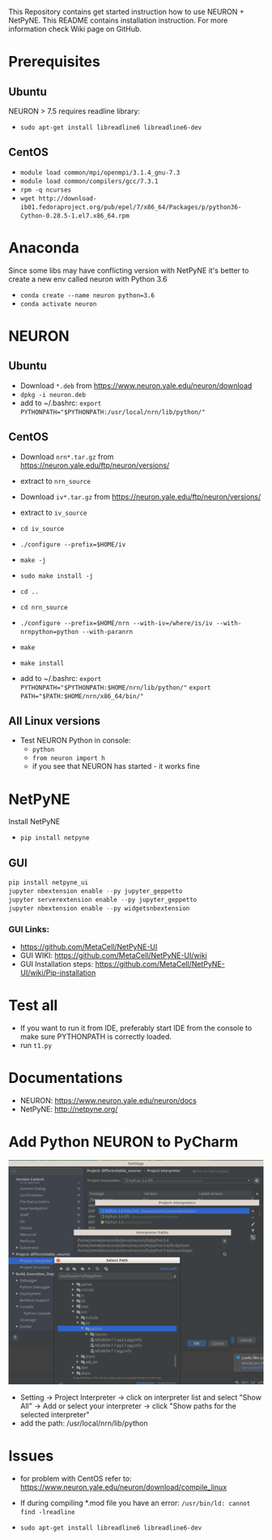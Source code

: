 This Repository contains get started instruction how to use NEURON + NetPyNE. 
This README contains installation instruction. For more information check Wiki page on GitHub.

# Prerequisites

## Ubuntu
NEURON > 7.5 requires readline library:

* `sudo apt-get install libreadline6 libreadline6-dev`

## CentOS

* `module load common/mpi/openmpi/3.1.4_gnu-7.3`
* `module load common/compilers/gcc/7.3.1`
* `rpm -q ncurses`
* `wget http://download-ib01.fedoraproject.org/pub/epel/7/x86_64/Packages/p/python36-Cython-0.28.5-1.el7.x86_64.rpm`


# Anaconda
Since some libs may have conflicting version with NetPyNE it's better to create a new env called neuron with Python 3.6

* `conda create --name neuron python=3.6`
* `conda activate neuron`

# NEURON

## Ubuntu

* Download `*.deb` from https://www.neuron.yale.edu/neuron/download
* `dpkg -i neuron.deb`
* add to ~/.bashrc: 
`export PYTHONPATH="$PYTHONPATH:/usr/local/nrn/lib/python/"`

## CentOS

* Download `nrn*.tar.gz` from https://neuron.yale.edu/ftp/neuron/versions/
* extract to `nrn_source`
* Download `iv*.tar.gz` from https://neuron.yale.edu/ftp/neuron/versions/
* extract to `iv_source`
* `cd iv_source`
* `./configure --prefix=$HOME/iv`
* `make -j`
* `sudo make install -j`
* `cd ..`

* `cd nrn_source`
* `./configure --prefix=$HOME/nrn --with-iv=/where/is/iv --with-nrnpython=python --with-paranrn`
* `make`
* `make install`
* add to ~/.bashrc: 
`export PYTHONPATH="$PYTHONPATH:$HOME/nrn/lib/python/"`
`export PATH="$PATH:$HOME/nrn/x86_64/bin/"`

## All Linux versions
* Test NEURON Python in console:
  * `python`
  * `from neuron import h`
  * if you see that NEURON has started - it works fine

# NetPyNE
Install NetPyNE

* `pip install netpyne`

## GUI

  ```python
  pip install netpyne_ui
  jupyter nbextension enable --py jupyter_geppetto
  jupyter serverextension enable --py jupyter_geppetto
  jupyter nbextension enable --py widgetsnbextension
  ```
### GUI Links:
* https://github.com/MetaCell/NetPyNE-UI
* GUI WIKI: https://github.com/MetaCell/NetPyNE-UI/wiki
* GUI Installation steps: https://github.com/MetaCell/NetPyNE-UI/wiki/Pip-installation

# Test all

* If you want to run it from IDE, preferably start IDE from the console to make sure PYTHONPATH is correctly loaded.
* run `t1.py`

# Documentations

* NEURON: https://www.neuron.yale.edu/neuron/docs
* NetPyNE: http://netpyne.org/


# Add Python NEURON to PyCharm

![PyCharm](add_path_to_pycharm.png)

* Setting -> Project Interpreter -> click on interpreter list and select "Show All" -> Add or select your interpreter -> click "Show paths for the selected interpreter"
* add the path: /usr/local/nrn/lib/python

# Issues
* for problem with CentOS refer to: https://www.neuron.yale.edu/neuron/download/compile_linux

* If during compiling *.mod file you have an error: `/usr/bin/ld: cannot find -lreadline`
* `sudo apt-get install libreadline6 libreadline6-dev`
